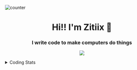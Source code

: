 ![counter](https://enwk7okkacbnf3i.m.pipedream.net)


<h1 align="center">Hi!! I'm Zitiix 👋</h1>

<h3 align="center">I write code to make computers do things</h3>
<p align="center">
  <a href="https://skillicons.dev">
    <img src="https://skillicons.dev/icons?i=ts,js,nodejs,mongovim&coding=cute" />
  </a>
</p>

<details>
  <summary>Coding Stats</summary>

  ![langs](https://wakatime.com/share/@zitiiix/4650c33e-d833-4e5d-92a8-35284444b6e7.svg)
</details>
